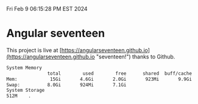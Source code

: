 Fri Feb  9 06:15:28 PM EST 2024

# Angular seventeen


This project is live at [https://angularseventeen.github.io](https://angularseventeen.github.io "seventeen!") thanks to Github.

```bash
System Memory
               total        used        free      shared  buff/cache   available
Mem:            15Gi       4.6Gi       2.0Gi       923Mi       9.9Gi        10Gi
Swap:          8.0Gi       924Mi       7.1Gi
System Storage
512M	.
